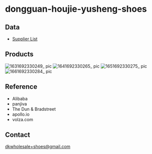 # dongguan-houjie-yusheng-shoes

## Data
* [Supplier List](./data/supplier-list.md)

## Products

![1631692330249_ pic](https://github.com/dotku/dongguan-houjie-yusheng-shoes/assets/1519232/d0070e86-32e7-4b29-afb0-e22f59882c9a)
![1641692330265_ pic](https://github.com/dotku/dongguan-houjie-yusheng-shoes/assets/1519232/7a5d04df-a18c-4883-a970-a58139bd0b1b)
![1651692330275_ pic](https://github.com/dotku/dongguan-houjie-yusheng-shoes/assets/1519232/563a9b93-ced9-44a7-8a73-0e4feb4b5b75)
![1661692330284_ pic](https://github.com/dotku/dongguan-houjie-yusheng-shoes/assets/1519232/beec793a-55ca-485b-87cf-d8812bb140fb)

## Reference

* Alibaba
* panjiva
* The Dun & Bradstreet
* apollo.io
* volza.com

## Contact

dkwholesale+shoes@gmail.com
